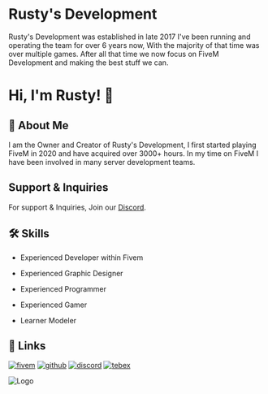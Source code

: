 
# Rusty's Development

Rusty's Development was established in late 2017 I've been running and operating the team for over 6 years now, With the majority of that time was over multiple games. After all that time we now focus on FiveM Development and making the best stuff we can.


# Hi, I'm Rusty! 👋


## 🚀 About Me
I am the Owner and Creator of Rusty's Development, I first started playing FiveM in 2020 and have acquired over 3000+ hours. In my time on FiveM I have been involved in many server development teams.



## Support & Inquiries

For support & Inquiries, Join our [Discord](https://discord.gg/QmN4PZWzYB).


## 🛠 Skills
- Experienced Developer within Fivem

- Experienced Graphic Designer

- Experienced Programmer

- Experienced Gamer

- Learner Modeler

## 🔗 Links
[![fivem](https://img.shields.io/badge/fivem-FF7139?style=for-the-badge&logo=fivem&logoColor=white)](https://forum.cfx.re/u/rustysdevelopment/summary)
[![github](https://img.shields.io/badge/GitHub-darkgrey?style=for-the-badge&logo=github&logoColor=white)](https://github.com/RustysDevelopment)
[![discord](https://img.shields.io/badge/Discord-5865F2?style=for-the-badge&logo=discord&logoColor=white
)](https://discord.gg/QmN4PZWzYB)
[![tebex](https://img.shields.io/badge/Tebex-grey?style=for-the-badge&logo=homeassistantcommunitystore&logoColor=white)](https://rustysdevelopment.tebex.io/)




![Logo](https://i.imgur.com/3Aouq71.png)

